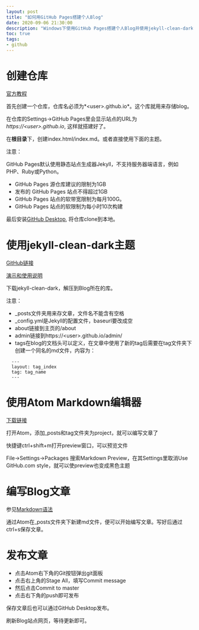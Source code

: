 ```yaml
---
layout: post
title: "如何用GitHub Pages搭建个人Blog"
date: 2020-09-06 21:30:00
description: "Windows下使用GitHub Pages搭建个人Blog并使用jekyll-clean-dark主题"
toc: true
tags:
- github
---
```




# 创建仓库
[官方教程](https://docs.github.com/cn/github/working-with-github-pages/creating-a-github-pages-site)

首先创建一个仓库，仓库名必须为*\<user\>.github.io*。这个库就用来存储blog。

在仓库的Settings->GitHub Pages里会显示站点的URL为*https://\<user\>.github.io*, 这样就搭建好了。

在**根目录**下，创建index.html/index.md。或者直接使用下面的主题。

注意：

GitHub Pages默认使用静态站点生成器Jekyll，不支持服务器端语言，例如PHP、Ruby或Python。

- GitHub Pages 源仓库建议的限制为1GB
- 发布的 GitHub Pages 站点不得超过1GB
- GitHub Pages 站点的软带宽限制为每月100G。
- GitHub Pages 站点的软限制为每小时10次构建

最后安装[GitHub Desktop](https://desktop.github.com/), 将仓库clone到本地。



# 使用jekyll-clean-dark主题
[GitHub链接](https://github.com/streetturtle/jekyll-clean-dark)

[演示和使用说明](http://pavelmakhov.com/jekyll-clean-dark/)

下载jekyll-clean-dark，解压到Blog所在的库。

注意：
- _posts文件夹用来存文章，文件名不能含有空格
- _config.yml是Jekyll的配置文件，baseurl要改成空
- about链接到主页的/about
- admin链接到https://\<user\>.github.io/admin/
- tags在blog的文档头可以定义，在文章中使用了新的tag后需要在tag文件夹下创建一个同名的md文件，内容为：
````
  ---
  layout: tag_index
  tag: tag_name
  ---
````


# 使用Atom Markdown编辑器
[下载链接](https://atom.io/)

打开Atom，添加_posts和tag文件夹为project，就可以编写文章了

快捷键ctrl+shift+m打开preview窗口，可以预览文件

File->Settings->Packages 搜索Markdown Preview，在其Settings里取消Use GitHub.com style，就可以使preview也变成黑色主题



# 编写Blog文章
参见[Markdown语法](/_posts/2020/09/06/Markdown语法)

通过Atom在_posts文件夹下新建md文件，便可以开始编写文章。写好后通过ctrl+s保存文章。



# 发布文章
- 点击Atom右下角的Git按钮弹出git面板
- 点击右上角的Stage All，填写Commit message
- 然后点击Commit to master
- 点击右下角的push即可发布

保存文章后也可以通过GitHub Desktop发布。

刷新Blog站点网页，等待更新即可。
